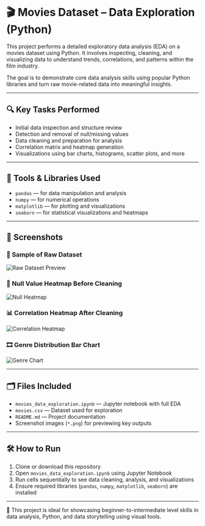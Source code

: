 # 🎬 Movies Dataset – Data Exploration (Python)

This project performs a detailed exploratory data analysis (EDA) on a movies dataset using Python. It involves inspecting, cleaning, and visualizing data to understand trends, correlations, and patterns within the film industry.

The goal is to demonstrate core data analysis skills using popular Python libraries and turn raw movie-related data into meaningful insights.

---

## 🔍 Key Tasks Performed

- Initial data inspection and structure review  
- Detection and removal of null/missing values  
- Data cleaning and preparation for analysis  
- Correlation matrix and heatmap generation  
- Visualizations using bar charts, histograms, scatter plots, and more

---

## 🧠 Tools & Libraries Used

- `pandas` — for data manipulation and analysis  
- `numpy` — for numerical operations  
- `matplotlib` — for plotting and visualizations  
- `seaborn` — for statistical visualizations and heatmaps

---

## 📸 Screenshots

### 🧾 Sample of Raw Dataset
![Raw Dataset Preview](raw-dataset-preview.png)

### 🧼 Null Value Heatmap Before Cleaning
![Null Heatmap](null-value-heatmap.png)

### 📊 Correlation Heatmap After Cleaning
![Correlation Heatmap](correlation-heatmap.png)

### 🎞️ Genre Distribution Bar Chart
![Genre Chart](genre-distribution.png)

---

## 🗂️ Files Included

- `movies_data_exploration.ipynb` — Jupyter notebook with full EDA  
- `movies.csv` — Dataset used for exploration  
- `README.md` — Project documentation  
- Screenshot images (`*.png`) for previewing key outputs

---

## 🛠️ How to Run

1. Clone or download this repository  
2. Open `movies_data_exploration.ipynb` using Jupyter Notebook  
3. Run cells sequentially to see data cleaning, analysis, and visualizations  
4. Ensure required libraries (`pandas`, `numpy`, `matplotlib`, `seaborn`) are installed

---

📌 This project is ideal for showcasing beginner-to-intermediate level skills in data analysis, Python, and data storytelling using visual tools.
